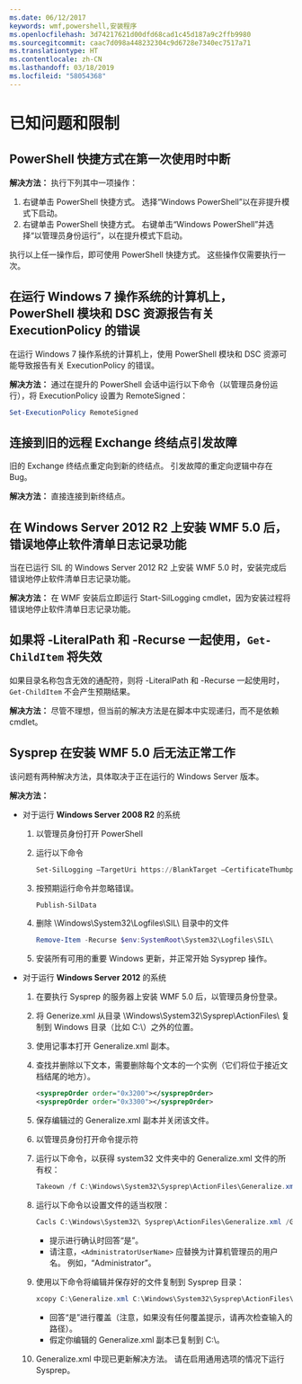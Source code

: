 ```yaml
---
ms.date: 06/12/2017
keywords: wmf,powershell,安装程序
ms.openlocfilehash: 3d74217621d00dfd68cad1c45d187a9c2ffb9980
ms.sourcegitcommit: caac7d098a448232304c9d6728e7340ec7517a71
ms.translationtype: HT
ms.contentlocale: zh-CN
ms.lasthandoff: 03/18/2019
ms.locfileid: "58054368"
---
```

# <a name="known-issues-and-limitations"></a>已知问题和限制

## <a name="powershell-shortcuts-are-broken-when-used-for-the-first-time"></a>PowerShell 快捷方式在第一次使用时中断

**解决方法：** 执行下列其中一项操作：

1. 右键单击 PowerShell 快捷方式。 选择“Windows PowerShell”以在非提升模式下启动。
2. 右键单击 PowerShell 快捷方式。 右键单击“Windows PowerShell”并选择“以管理员身份运行”，以在提升模式下启动。

执行以上任一操作后，即可使用 PowerShell 快捷方式。 这些操作仅需要执行一次。

## <a name="powershell-modules-and-dsc-resources-report-errors-about-executionpolicy-on-windows-7"></a>在运行 Windows 7 操作系统的计算机上，PowerShell 模块和 DSC 资源报告有关 ExecutionPolicy 的错误

在运行 Windows 7 操作系统的计算机上，使用 PowerShell 模块和 DSC 资源可能导致报告有关 ExecutionPolicy 的错误。

**解决方法：** 通过在提升的 PowerShell 会话中运行以下命令（以管理员身份运行），将 ExecutionPolicy 设置为 RemoteSigned：

```powershell
Set-ExecutionPolicy RemoteSigned
```

## <a name="connecting-to-an-old-remote-exchange-endpoint-causes-a-crash"></a>连接到旧的远程 Exchange 终结点引发故障

旧的 Exchange 终结点重定向到新的终结点。 引发故障的重定向逻辑中存在 Bug。

**解决方法：** 直接连接到新终结点。

## <a name="software-inventory-logging-feature-is-erroneously-stopped-after-wmf-50-installation-on-windows-server-2012-r2"></a>在 Windows Server 2012 R2 上安装 WMF 5.0 后，错误地停止软件清单日志记录功能

当在已运行 SIL 的 Windows Server 2012 R2 上安装 WMF 5.0 时，安装完成后错误地停止软件清单日志记录功能。

**解决方法：** 在 WMF 安装后立即运行 Start-SilLogging cmdlet，因为安装过程将错误地停止软件清单日志记录功能。

## <a name="get-childitem-does-not-work-if--literalpath-and--recurse-are-used-together"></a>如果将 -LiteralPath 和 -Recurse 一起使用，`Get-ChildItem` 将失效

如果目录名称包含无效的通配符，则将 -LiteralPath 和 -Recurse 一起使用时，`Get-ChildItem` 不会产生预期结果。

**解决方法：** 尽管不理想，但当前的解决方法是在脚本中实现递归，而不是依赖 cmdlet。

## <a name="sysprep-fails-after-wmf-50-installation"></a>Sysprep 在安装 WMF 5.0 后无法正常工作

该问题有两种解决方法，具体取决于正在运行的 Windows Server 版本。

**解决方法：**

- 对于运行 **Windows Server 2008 R2** 的系统
  1. 以管理员身份打开 PowerShell
  2. 运行以下命令

     ```powershell
     Set-SilLogging –TargetUri https://BlankTarget –CertificateThumbprint 0123456789
     ```

  3. 按预期运行命令并忽略错误。

     ```powershell
     Publish-SilData
     ```

  4. 删除 \Windows\System32\Logfiles\SIL\ 目录中的文件

     ```powershell
     Remove-Item -Recurse $env:SystemRoot\System32\Logfiles\SIL\
     ```

  5. 安装所有可用的重要 Windows 更新，并正常开始 Sysyprep 操作。

- 对于运行 **Windows Server 2012** 的系统
  1. 在要执行 Sysprep 的服务器上安装 WMF 5.0 后，以管理员身份登录。
  2. 将 Generize.xml 从目录 \Windows\System32\Sysprep\ActionFiles\ 复制到 Windows 目录（比如 C:\）之外的位置。
  3. 使用记事本打开 Generalize.xml 副本。
  4. 查找并删除以下文本，需要删除每个文本的一个实例（它们将位于接近文档结尾的地方）。

     ```xml
     <sysprepOrder order="0x3200"></sysprepOrder>
     <sysprepOrder order="0x3300"></sysprepOrder>
     ```

  5. 保存编辑过的 Generalize.xml 副本并关闭该文件。
  6. 以管理员身份打开命令提示符
  7. 运行以下命令，以获得 system32 文件夹中的 Generalize.xml 文件的所有权：

     ```powershell
     Takeown /f C:\Windows\System32\Sysprep\ActionFiles\Generalize.xml
     ```

  8. 运行以下命令以设置文件的适当权限：

     ```powershell
     Cacls C:\Windows\System32\ Sysprep\ActionFiles\Generalize.xml /G `<AdministratorUserName>`:F
     ```

     - 提示进行确认时回答“是”。
     - 请注意，`<AdministratorUserName>` 应替换为计算机管理员的用户名。 例如，“Administrator”。

  9. 使用以下命令将编辑并保存好的文件复制到 Sysprep 目录：

     ```powershell
     xcopy C:\Generalize.xml C:\Windows\System32\Sysprep\ActionFiles\Generalize.xml
     ```

     - 回答“是”进行覆盖（注意，如果没有任何覆盖提示，请再次检查输入的路径）。
     - 假定你编辑的 Generalize.xml 副本已复制到 C:\。

  10. Generalize.xml 中现已更新解决方法。 请在启用通用选项的情况下运行 Sysprep。